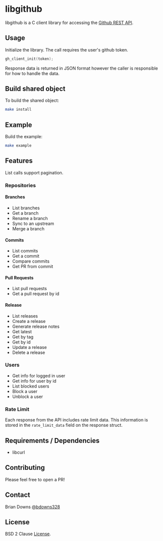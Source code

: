 # libgithub

libgithub is a C client library for accessing the [Github REST API](https://docs.github.com/en).

## Usage

Initialize the library. The call requires the user's github token.

```c
gh_client_init(token);
```

Response data is returned in JSON format however the caller is responsible for how to handle the data.

## Build shared object

To build the shared object:

```sh
make install
```

## Example 

Build the example:

```sh
make example
```

## Features

List calls support pagination.

### Repositories
#### Branches

* List branches
* Get a branch
* Rename a branch
* Sync to an upstream
* Merge a branch

#### Commits

* List commits
* Get a commit
* Compare commits
* Get PR from commit

#### Pull Requests

* List pull requests
* Get a pull request by id

#### Release

* List releases
* Create a release
* Generate release notes
* Get latest
* Get by tag
* Get by id
* Update a release
* Delete a release

### Users

* Get info for logged in user
* Get info for user by id
* List blocked users
* Block a user
* Unblock a user

### Rate Limit

Each response from the API includes rate limit data. This information is stored in the `rate_limit_data` field on the response struct.

## Requirements / Dependencies

* libcurl

## Contributing

Please feel free to open a PR!

## Contact

Brian Downs [@bdowns328](http://twitter.com/bdowns328)

## License

BSD 2 Clause [License](/LICENSE).
